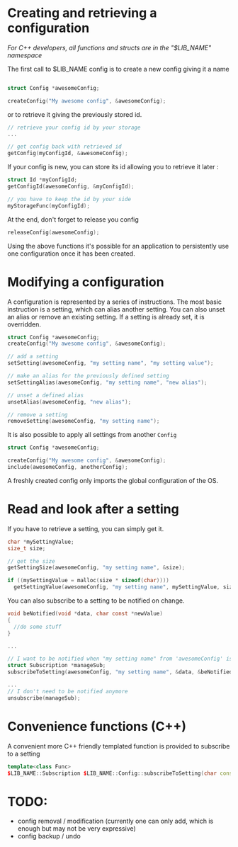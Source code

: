 # Creating and retrieving a configuration

*For C++ developers, all functions and structs are in the "$LIB_NAME" namespace*

The first call to $LIB_NAME config is to create a new config giving it a name
```c

struct Config *awesomeConfig;

createConfig("My awesome config", &awesomeConfig);
```
or to retrieve it giving the previously stored id.

```c
// retrieve your config id by your storage
...

// get config back with retrieved id
getConfig(myConfigId, &awesomeConfig);
```
If your config is new, you can store its id allowing you to retrieve it later :
```c
struct Id *myConfigId;
getConfigId(awesomeConfig, &myConfigId);

// you have to keep the id by your side
myStorageFunc(myConfigId);
```

At the end, don't forget to release you config

```c
releaseConfig(awesomeConfig);
```

Using the above functions it's possible for an application to persistently use one configuration once it has been created.

# Modifying a configuration

A configuration is represented by a series of instructions.
The most basic instruction is a setting, which can alias another setting.
You can also unset an alias or remove an existing setting.
If a setting is already set, it is overridden.
```c
struct Config *awesomeConfig;
createConfig("My awesome config", &awesomeConfig);

// add a setting
setSetting(awesomeConfig, "my setting name", "my setting value");

// make an alias for the previously defined setting
setSettingAlias(awesomeConfig, "my setting name", "new alias");

// unset a defined alias
unsetAlias(awesomeConfig, "new alias");

// remove a setting
removeSetting(awesomeConfig, "my setting name");
```

It is also possible to apply all settings from another `Config`

```c
struct Config *awesomeConfig;

createConfig("My awesome config", &awesomeConfig);
include(awesomeConfig, anotherConfig);
```

A freshly created config only imports the global configuration of the OS.

# Read and look after a setting

If you have to retrieve a setting, you can simply get it.
```c
char *mySettingValue;
size_t size;

// get the size
getSettingSize(awesomeConfig, "my setting name", &size);

if ((mySettingValue = malloc(size * sizeof(char))))
  getSettingValue(awesomeConfig, "my setting name", mySettingValue, size);
```

You can also subscribe to a setting to be notified on change.

```c
void beNotified(void *data, char const *newValue)
{
  //do some stuff
}

...

// I want to be notified when "my setting name" from 'awesomeConfig' is modified
struct Subscription *manageSub;
subscribeToSetting(awesomeConfig, "my setting name", &data, &beNotified, &manageSub);

...
// I don't need to be notified anymore
unsubscribe(manageSub);
```

# Convenience functions (C++)

A convenient more C++ friendly templated function is provided to subscribe to a setting
```cpp
template<class Func>
$LIB_NAME::Subscription $LIB_NAME::Config::subscribeToSetting(char const *name, Func &&func);
```
# TODO:
- config removal / modification (currently one can only add, which is enough but may not be very expressive)
- config backup / undo
